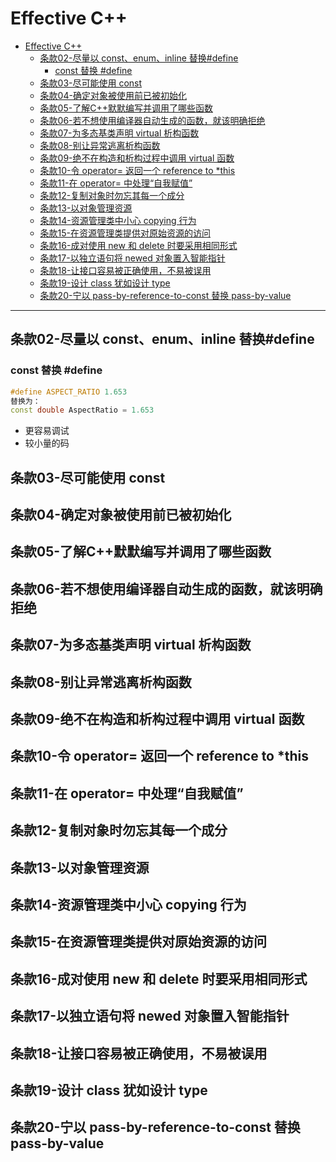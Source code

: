 # Effective C++ 

- [Effective C++](#effective-c)
  - [条款02-尽量以 const、enum、inline 替换\#define](#条款02-尽量以-constenuminline-替换define)
    - [const 替换 \#define](#const-替换-define)
  - [条款03-尽可能使用 const](#条款03-尽可能使用-const)
  - [条款04-确定对象被使用前已被初始化](#条款04-确定对象被使用前已被初始化)
  - [条款05-了解C++默默编写并调用了哪些函数](#条款05-了解c默默编写并调用了哪些函数)
  - [条款06-若不想使用编译器自动生成的函数，就该明确拒绝](#条款06-若不想使用编译器自动生成的函数就该明确拒绝)
  - [条款07-为多态基类声明 virtual 析构函数](#条款07-为多态基类声明-virtual-析构函数)
  - [条款08-别让异常逃离析构函数](#条款08-别让异常逃离析构函数)
  - [条款09-绝不在构造和析构过程中调用 virtual 函数](#条款09-绝不在构造和析构过程中调用-virtual-函数)
  - [条款10-令 operator= 返回一个 reference to \*this](#条款10-令-operator-返回一个-reference-to-this)
  - [条款11-在 operator= 中处理“自我赋值”](#条款11-在-operator-中处理自我赋值)
  - [条款12-复制对象时勿忘其每一个成分](#条款12-复制对象时勿忘其每一个成分)
  - [条款13-以对象管理资源](#条款13-以对象管理资源)
  - [条款14-资源管理类中小心 copying 行为](#条款14-资源管理类中小心-copying-行为)
  - [条款15-在资源管理类提供对原始资源的访问](#条款15-在资源管理类提供对原始资源的访问)
  - [条款16-成对使用 new 和 delete 时要采用相同形式](#条款16-成对使用-new-和-delete-时要采用相同形式)
  - [条款17-以独立语句将 newed 对象置入智能指针](#条款17-以独立语句将-newed-对象置入智能指针)
  - [条款18-让接口容易被正确使用，不易被误用](#条款18-让接口容易被正确使用不易被误用)
  - [条款19-设计 class 犹如设计 type](#条款19-设计-class-犹如设计-type)
  - [条款20-宁以 pass-by-reference-to-const 替换 pass-by-value](#条款20-宁以-pass-by-reference-to-const-替换-pass-by-value)



---
## 条款02-尽量以 const、enum、inline 替换\#define
### const 替换 \#define
```c++
#define ASPECT_RATIO 1.653
替换为：
const double AspectRatio = 1.653
```
* 更容易调试
* 较小量的码

## 条款03-尽可能使用 const

## 条款04-确定对象被使用前已被初始化

## 条款05-了解C++默默编写并调用了哪些函数

## 条款06-若不想使用编译器自动生成的函数，就该明确拒绝

## 条款07-为多态基类声明 virtual 析构函数

## 条款08-别让异常逃离析构函数

## 条款09-绝不在构造和析构过程中调用 virtual 函数

## 条款10-令 operator= 返回一个 reference to \*this

## 条款11-在 operator= 中处理“自我赋值”

## 条款12-复制对象时勿忘其每一个成分

## 条款13-以对象管理资源

## 条款14-资源管理类中小心 copying 行为

## 条款15-在资源管理类提供对原始资源的访问

## 条款16-成对使用 new 和 delete 时要采用相同形式

## 条款17-以独立语句将 newed 对象置入智能指针

## 条款18-让接口容易被正确使用，不易被误用

## 条款19-设计 class 犹如设计 type

## 条款20-宁以 pass-by-reference-to-const 替换 pass-by-value

